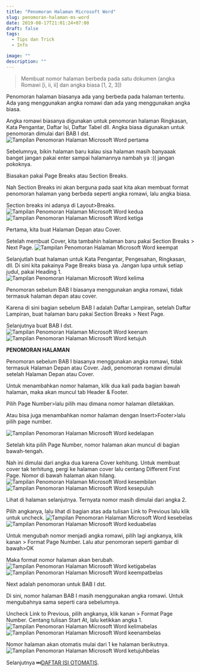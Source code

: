 ```yaml
---
title: "Penomoran Halaman Microsoft Word"
slug: penomoran-halaman-ms-word
date: 2019-08-17T21:01:24+07:00
draft: false
tags:
  - Tips dan Trick
  - Info

image: ""
description: ""
---
```


> Membuat nomor halaman berbeda pada satu dokumen (angka Romawi [i, ii, ii] dan angka biasa [1, 2, 3])

Penomoran halaman biasanya ada yang berbeda pada halaman tertentu. Ada yang menggunakan angka romawi dan ada yang menggunakan angka biasa.

Angka romawi biasanya digunakan untuk penomoran halaman Ringkasan, Kata Pengantar, Daftar Isi, Daftar Tabel dll. Angka biasa digunakan untuk penomoran dimulai dari BAB I dst.
![Tampilan Penomoran Halaman Microsoft Word pertama](/img/penomoran-halaman-ms-word/1.png)

Sebelumnya, bikin halaman baru kalau sisa halaman masih banyaaak banget jangan pakai enter sampai halamannya nambah ya :(( jangan pokoknya.

Biasakan pakai Page Breaks atau Section Breaks.

Nah Section Breaks ini akan berguna pada saat kita akan membuat format penomoran halaman yang berbeda seperti angka romawi, lalu angka biasa.

Section breaks ini adanya di Layout>Breaks.
![Tampilan Penomoran Halaman Microsoft Word kedua](/img/penomoran-halaman-ms-word/2.png)
![Tampilan Penomoran Halaman Microsoft Word ketiga](/img/penomoran-halaman-ms-word/3.png)

Pertama, kita buat Halaman Depan atau Cover.

Setelah membuat Cover, kita tambahin halaman baru pakai Section Breaks > Next Page.
![Tampilan Penomoran Halaman Microsoft Word keempat](/img/penomoran-halaman-ms-word/4.png)

Selanjutlah buat halaman untuk Kata Pengantar, Pengesahan, Ringkasan, dll. Di sini kita pakainya Page Breaks biasa ya. Jangan lupa untuk setiap judul, pakai Heading 1.
![Tampilan Penomoran Halaman Microsoft Word kelima](/img/penomoran-halaman-ms-word/5.png)

Penomoran sebelum BAB I biasanya menggunakan angka romawi, tidak termasuk halaman depan atau cover.

Karena di sini bagian sebelum BAB I adalah Daftar Lampiran, setelah Daftar Lampiran, buat halaman baru pakai Section Breaks > Next Page.

Selanjutnya buat BAB I dst.
![Tampilan Penomoran Halaman Microsoft Word keenam](/img/penomoran-halaman-ms-word/6.png)
![Tampilan Penomoran Halaman Microsoft Word ketujuh](/img/penomoran-halaman-ms-word/7.png)

**PENOMORAN HALAMAN**

Penomoran sebelum BAB I biasanya menggunakan angka romawi, tidak termasuk Halaman Depan atau Cover. Jadi, penomoran romawi dimulai setelah Halaman Depan atau Cover.

Untuk menambahkan nomor halaman, klik dua kali pada bagian bawah halaman, maka akan muncul tab Header & Footer.

Pilih Page Number>lalu pilih mau dimana nomor halaman diletakkan.

Atau bisa juga menambahkan nomor halaman dengan Insert>Footer>lalu pilih page number.

![Tampilan Penomoran Halaman Microsoft Word kedelapan](/img/penomoran-halaman-ms-word/8.png)

Setelah kita pilih Page Number, nomor halaman akan muncul di bagian bawah-tengah.

Nah ini dimulai dari angka dua karena Cover kehitung. Untuk membuat cover tak terhitung, pergi ke halaman cover lalu centang Different First Page. Nomor di bawah halaman akan hilang.
![Tampilan Penomoran Halaman Microsoft Word kesembilan](/img/penomoran-halaman-ms-word/9.png)
![Tampilan Penomoran Halaman Microsoft Word kesepuluh](/img/penomoran-halaman-ms-word/10.jpeg)

Lihat di halaman selanjutnya. Ternyata nomor masih dimulai dari angka 2.

Pilih angkanya, lalu lihat di bagian atas ada tulisan Link to Previous lalu klik untuk uncheck.
![Tampilan Penomoran Halaman Microsoft Word kesebelas](/img/penomoran-halaman-ms-word/11.png)
![Tampilan Penomoran Halaman Microsoft Word keduabelas](/img/penomoran-halaman-ms-word/12.png)

Untuk mengubah nomor menjadi angka romawi, pilih lagi angkanya, klik kanan > Format Page Number. Lalu atur penomoran seperti gambar di bawah>OK

Maka format nomor halaman akan berubah.
![Tampilan Penomoran Halaman Microsoft Word ketigabelas](/img/penomoran-halaman-ms-word/13.png)
![Tampilan Penomoran Halaman Microsoft Word keempatbelas](/img/penomoran-halaman-ms-word/14.png)

Next adalah penomoran untuk BAB I dst.

Di sini, nomor halaman BAB I masih menggunakan angka romawi. Untuk mengubahnya sama seperti cara sebelumnya.

Uncheck Link to Previous, pilih angkanya, klik kanan > Format Page Number. Centang tulisan Start At, lalu ketikkan angka 1.
![Tampilan Penomoran Halaman Microsoft Word kelimabelas](/img/penomoran-halaman-ms-word/15.png)
![Tampilan Penomoran Halaman Microsoft Word keenambelas](/img/penomoran-halaman-ms-word/16.png)

Nomor halaman akan otomatis mulai dari 1 ke halaman berikutnya.
![Tampilan Penomoran Halaman Microsoft Word ketujuhbelas](/img/penomoran-halaman-ms-word/17.png)

Selanjutnya ⏭[️DAFTAR ISI OTOMATIS](/posts/daftar-isi-otomatis/).
